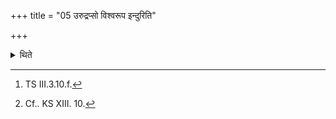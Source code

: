 +++
title = "05 उरुद्रप्सो विश्वरूप इन्दुरिति"

+++

<details><summary>थिते</summary>

5. With urudrapso viśvarūpaḥ...[^1] he holds a pot under (the foetus) for (collecting) the oily portion of the foetus.[^2]   


[^1]: TS III.3.10.f.  

[^2]: Cf.. KS XIII. 10.
</details>

